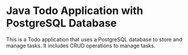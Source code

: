 # Java Todo Application with PostgreSQL Database
This is a Todo application that uses a PostgreSQL database to store and manage tasks. 
It includes CRUD operations to manage tasks.
